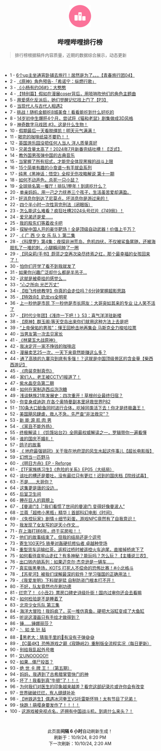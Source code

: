 <div align="center">
    <img src="./assets/icon_rank.png" alt="logo" />
    <h2>哔哩哔哩排行榜</h>
</div>

> 排行榜根据稿件内容质量，近期的数据综合展示，动态更新

<br />

<ul><li><span>1 - <a href=https://www.bilibili.com/BV18g1eYPE65>6个up主坐通宵卧铺去旅行！居然是为了。。。【青春旅行团04】</a></span></li><li><span>2 - <a href=https://www.bilibili.com/BV1Dq1qYGERM>《原神》角色预告-「希诺宁：纵燃行歌」</a></span></li><li><span>3 - <a href=https://www.bilibili.com/BV1sXx4ekEC3>《小杨有约06#》：大憨憨</a></span></li><li><span>4 - <a href=https://www.bilibili.com/BV1zB1iYXEz6>【特别篇】假如在漫展coser背后，用唢呐吹他们的角色主题曲</a></span></li><li><span>5 - <a href=https://www.bilibili.com/BV1Tf1eYhEBS>用爱感化反派后，她们觉醒记忆找上门了【P3】</a></span></li><li><span>6 - <a href=https://www.bilibili.com/BV1f41CYVEfo>当现代人与古代人相遇2</a></span></li><li><span>7 - <a href=https://www.bilibili.com/BV14H1iYeEev>挑战！随机金额吃8城美食！看看能吃到什么好吃的</a></span></li><li><span>8 - <a href=https://www.bilibili.com/BV1sGxfecEZS>14岁初中生爆肝4个月，尝试将《猫和老鼠》剧集做成3D风格</a></span></li><li><span>9 - <a href=https://www.bilibili.com/BV1SK1CYoEFp>神奇数字马戏团&nbsp;#3，这是什么生物！</a></span></li><li><span>10 - <a href=https://www.bilibili.com/BV1pC1yYHEGL>假期最后一天看脱缰凯！明天元气满满！</a></span></li><li><span>11 - <a href=https://www.bilibili.com/BV1B82LYhESg>喝完的咖啡纸袋不要扔！！</a></span></li><li><span>12 - <a href=https://www.bilibili.com/BV1u51iYuENq>英国游乐园没把任何人当人&nbsp;洋人质量真好</a></span></li><li><span>13 - <a href=https://www.bilibili.com/BV1F219Y3Ewv>兄弟含量太高了！2024年7月新番完结吐槽！【泛式】</a></span></li><li><span>14 - <a href=https://www.bilibili.com/BV16y19YrEL3>教外国男孩弹中国的古典音乐</a></span></li><li><span>15 - <a href=https://www.bilibili.com/BV1g31iY3Eh9>当掌握了所有招式，才能完全体现黑猴的战斗上限</a></span></li><li><span>16 - <a href=https://www.bilibili.com/BV1mz4Le1EA2>15个简单有趣的小食谱～有手就会系列</a></span></li><li><span>17 - <a href=https://www.bilibili.com/BV1t825YkEwN>纯黑《黑神话：悟空》全程无伤攻略解说&nbsp;第十一期</a></span></li><li><span>18 - <a href=https://www.bilibili.com/BV1PX1qYAEFt>如何不动声色，杀死一只小鼠？</a></span></li><li><span>19 - <a href=https://www.bilibili.com/BV1tL45eVEFU>全球排名第一餐厅！排队1整年！到底吃什么？</a></span></li><li><span>20 - <a href=https://www.bilibili.com/BV1Uh1kYQE8N>单亲妈妈，用一己之力抚养三个孩子，生活虽苦爱却满盈。</a></span></li><li><span>21 - <a href=https://www.bilibili.com/BV1qW1UYDEij>好消息你到达了尼莫点，坏消息你是游过来的！</a></span></li><li><span>22 - <a href=https://www.bilibili.com/BV1ZXxtehEPa>四个半小时一次性背完刑法（闭眼版）</a></span></li><li><span>23 - <a href=https://www.bilibili.com/BV1WR1DYMERi>怎么能这么难看？疯狂吐槽2024头号烂片《749局》！</a></span></li><li><span>24 - <a href=https://www.bilibili.com/BV1Ao1XYyEXx>爱兄弟还是爱……</a></span></li><li><span>25 - <a href=https://www.bilibili.com/BV1fu19YvEh4>我的股东们等着收卡吧</a></span></li><li><span>26 - <a href=https://www.bilibili.com/BV1Sn1SYrE2A>探秘中国人开的豪华靶场！全是顶级自动武器！价值上千万？</a></span></li><li><span>27 - <a href=https://www.bilibili.com/BV1zL1qY4Eo5>《&nbsp;广&nbsp;西&nbsp;少&nbsp;女&nbsp;乐&nbsp;队&nbsp;》第二集</a></span></li><li><span>28 - <a href=https://www.bilibili.com/BV1y41mYfEdw>《科摩罗》第4集：夜探非洲荒岛，危机四伏，不仅被鲨鱼尾随，还被海胆扎了一堆的刺，小腿瞬间肿了一圈</a></span></li><li><span>29 - <a href=https://www.bilibili.com/BV1DP1rYnEt7>【珂朵莉/手书】蔚蓝之空再次染尽终焉之红，那个最幸福的女孩回来了！</a></span></li><li><span>30 - <a href=https://www.bilibili.com/BV1jQ1kYMEZX>怕你们开学了看不到我就发了</a></span></li><li><span>31 - <a href=https://www.bilibili.com/BV14G1RYpErj>如果你兴趣广泛却什么都是半吊子…</a></span></li><li><span>32 - <a href=https://www.bilibili.com/BV1uM4cerEVk>这就是被牵挂的感觉么...</a></span></li><li><span>33 - <a href=https://www.bilibili.com/BV1UW43egE93>“心之所向&nbsp;光芒万丈”</a></span></li><li><span>34 - <a href=https://www.bilibili.com/BV1qw1fY1Evj>【拍飞传统教学】你真的会走位吗？6分钟掌握超影思路</a></span></li><li><span>35 - <a href=https://www.bilibili.com/BV1Fp1rYuEBy>【特效向】奶龙vs全明星</a></span></li><li><span>36 - <a href=https://www.bilibili.com/BV1Py12YbELY>上一秒他是市民&nbsp;下一秒他是市长网友：大哥突如其来的专业&nbsp;让人笑不活了</a></span></li><li><span>37 - <a href=https://www.bilibili.com/BV1sK2nYpEER>【时代少年团】《浅炸一下吧！》53：喜气洋洋驻新楼</a></span></li><li><span>38 - <a href=https://www.bilibili.com/BV1X81vYuELc>【原神】群玉阁:等天空岛出来你们就用这种方法上去是吧</a></span></li><li><span>39 - <a href=https://www.bilibili.com/BV1A41iYcEtd>“上帝保佑的男孩”：懂王回枪击地再集会&nbsp;马斯克全力梭哈拉票</a></span></li><li><span>40 - <a href=https://www.bilibili.com/BV1491XY2EGU>当男友第一次去见家长</a></span></li><li><span>41 - <a href=https://www.bilibili.com/BV1Th19YHE6n>《林黛玉大战原神》</a></span></li><li><span>42 - <a href=https://www.bilibili.com/BV1ck1kY5Epd>我决定开一家不挣钱的咖啡店</a></span></li><li><span>43 - <a href=https://www.bilibili.com/BV11K1qYYE5X>漫展卖艺25一次，一天下来竟然能赚这么多？</a></span></li><li><span>44 - <a href=https://www.bilibili.com/BV1ku2nYnEEU>通了高铁的九寨沟到底有多强！？这就是中国顶级景区的含金量【柴西西游记】</a></span></li><li><span>45 - <a href=https://www.bilibili.com/BV1wt1iY8Ee1>《肉装克制真伤》</a></span></li><li><span>46 - <a href=https://www.bilibili.com/BV1dr1iYSE61>家们人，老王被CCTV1报道了！</a></span></li><li><span>47 - <a href=https://www.bilibili.com/BV1tH1iYeEP5>紫水晶空岛第二期</a></span></li><li><span>48 - <a href=https://www.bilibili.com/BV1SM4ce6EFK>如何在家制造西瓜泡泡糖</a></span></li><li><span>49 - <a href=https://www.bilibili.com/BV1hMxgeBEpS>浅谈魅族21年发展史：四次重开！草根创业最终归宿？</a></span></li><li><span>50 - <a href=https://www.bilibili.com/BV1dx1qYSERE>你变身成迪迦&nbsp;在各个奥特曼副本里拯救世界P82</a></span></li><li><span>51 - <a href=https://www.bilibili.com/BV1vq1RYKEjS>110条大口鲶鱼同时进行合体，吃掉同类活下去！你才是终极蛊王！</a></span></li><li><span>52 - <a href=https://www.bilibili.com/BV1Bn2pYDE9L>美国飓风肆虐，救人不急，先严查“非法救灾”？</a></span></li><li><span>53 - <a href=https://www.bilibili.com/BV1wt1iY8EkT>新&nbsp;能&nbsp;源&nbsp;肌&nbsp;肉&nbsp;男</a></span></li><li><span>54 - <a href=https://www.bilibili.com/BV1Q21CY8Eiq>《家丑不能外扬》</a></span></li><li><span>55 - <a href=https://www.bilibili.com/BV1Kx1BYzEVE>终极解读丨《饥饿站台2》全网最权威解读之一，罗辑带你一遍看懂</a></span></li><li><span>56 - <a href=https://www.bilibili.com/BV1nU1kYgEKw>谁的国庆不婚礼！</a></span></li><li><span>57 - <a href=https://www.bilibili.com/BV1cqxvedEfY>鸽子的故事</a></span></li><li><span>58 - <a href=https://www.bilibili.com/BV1CL1XYkEVr>《&nbsp;地府最强销冠》关于我在地府混的风生水起这件事儿【超长电影版】</a></span></li><li><span>59 - <a href=https://www.bilibili.com/BV1fV1dY6Ee5>幻想当一匹野马</a></span></li><li><span>60 - <a href=https://www.bilibili.com/BV1px4je5E24>《明日方舟》EP&nbsp;-&nbsp;Reforge</a></span></li><li><span>61 - <a href=https://www.bilibili.com/BV1Bd1ZYSEJP>【TF家族练习生】《危险的关系》EP05（大结局）</a></span></li><li><span>62 - <a href=https://www.bilibili.com/BV17j12YmEHb>该吐的槽还是要吐，没有最烂只有更烂！迟到的国庆档【院线试毒】</a></span></li><li><span>63 - <a href=https://www.bilibili.com/BV1esxRevEBh>不是……大哥你？</a></span></li><li><span>64 - <a href=https://www.bilibili.com/BV1Z919YvE4A>这集更是唐的没边...</a></span></li><li><span>65 - <a href=https://www.bilibili.com/BV1jL2EYBE4s>后室卫生间</a></span></li><li><span>66 - <a href=https://www.bilibili.com/BV1tD27YREZ5>睡在巨人的肩膀上</a></span></li><li><span>67 - <a href=https://www.bilibili.com/BV19Z4Fe7ECG>【曼波门】|“我们看惯了世间的曼波门&nbsp;变得好像曼波人”</a></span></li><li><span>68 - <a href=https://www.bilibili.com/BV1bCx4eUEBx>兰蔻「超修小黑瓶」精华丨首部科幻电影《时间》</a></span></li><li><span>69 - <a href=https://www.bilibili.com/BV1xTxseeEZR>《失控玩家》剧情＋细节彩蛋，游戏NPC竟然有了自我意识！</a></span></li><li><span>70 - <a href=https://www.bilibili.com/BV1nb1oYJELp>我发现了女友写的逆天小作文...</a></span></li><li><span>71 - <a href=https://www.bilibili.com/BV1GJ16YHEPj>在上海打拼6年，终于买房啦！！</a></span></li><li><span>72 - <a href=https://www.bilibili.com/BV1cT1dY1EVU>他们的故事结束了，但我的结局还是个逗号</a></span></li><li><span>73 - <a href=https://www.bilibili.com/BV18B1qYrECA>寄生100天P5&nbsp;铁拳对轰硬抗修仙者&nbsp;卓越种登场</a></span></li><li><span>74 - <a href=https://www.bilibili.com/BV1TS4geeEy7>重型货车运输红茶，返程过桥时被遥控火车追尾，直接掉桥底下了</a></span></li><li><span>75 - <a href=https://www.bilibili.com/BV14x1BYzEW4>如何看待哀牢山走红？有多神秘？能玩吗？怎么玩？【主播说三农】</a></span></li><li><span>76 - <a href=https://www.bilibili.com/BV1Rp1dYeEw3>出口转内销系列：如果迈克尔·杰克逊是一辆车……</a></span></li><li><span>77 - <a href=https://www.bilibili.com/BV1TX1XY7Eq9>真实版黑拳场，KOTS&nbsp;打死人不偿命的恐怖比赛！#小北格斗</a></span></li><li><span>78 - <a href=https://www.bilibili.com/BV12Xx4ekEvm>【苏星河】被我们误解最深的软件？学习强国的正确用法！</a></span></li><li><span>79 - <a href=https://www.bilibili.com/BV1QZ1BY2EME>《我爱发明》下料就是猛&nbsp;自制防盗门根本打不开！</a></span></li><li><span>80 - <a href=https://www.bilibili.com/BV1YR1BYSE86>不好，队友竟然也在刷功德</a></span></li><li><span>81 - <a href=https://www.bilibili.com/BV1cL1qYtEZP>烂完了！《小丑2》票房口碑史诗级扑街！国内过审你还会去看嘛</a></span></li><li><span>82 - <a href=https://www.bilibili.com/BV1Ks1BYgEpt>如何检验是不是睡着了</a></span></li><li><span>83 - <a href=https://www.bilibili.com/BV1yy1vYfEmQ>北京少女乐队&nbsp;第三集</a></span></li><li><span>84 - <a href=https://www.bilibili.com/BV1rM1vYWEHP>海洋大冒险！我妈疯了，买一堆仿真鱼，硬把大浴缸变成了大鱼缸</a></span></li><li><span>85 - <a href=https://www.bilibili.com/BV1Hx1RYCEHM>听说这漫画只有手绘才做得到？</a></span></li><li><span>86 - <a href=https://www.bilibili.com/BV1Az4FehEqY>锤……锤娜丽莎？</a></span></li><li><span>87 - <a href=https://www.bilibili.com/BV1rU1dY2EDZ>🪡&nbsp;如&nbsp;坐&nbsp;针&nbsp;毡</a></span></li><li><span>88 - <a href=https://www.bilibili.com/BV1pS1qYPEqN>👨黑老大：猜我手里的🔫有没有子弹😅😅</a></span></li><li><span>89 - <a href=https://www.bilibili.com/BV1B61fYSEDQ>【C菌4K】恐怖游戏之巅《寂静岭2》重制版全流程实况（每日更新）</a></span></li><li><span>90 - <a href=https://www.bilibili.com/BV1Ed1vYHEuv>别给我乱起外号嗷</a></span></li><li><span>91 - <a href=https://www.bilibili.com/BV1DCx4eUEa2>又UNOOOOO!!</a></span></li><li><span>92 - <a href=https://www.bilibili.com/BV1Xm1iY1E95>如果...僵尸投首？</a></span></li><li><span>93 - <a href=https://www.bilibili.com/BV1wK1dYjEob>绝&nbsp;世&nbsp;卡&nbsp;牌&nbsp;王！（第五期）</a></span></li><li><span>94 - <a href=https://www.bilibili.com/BV1dr1iYSE2o>妈妈，我遇到了古希腊掌管快门的神</a></span></li><li><span>95 - <a href=https://www.bilibili.com/BV1wT1dY1EV4>坏了！我看到真“牛顿”了！！！</a></span></li><li><span>96 - <a href=https://www.bilibili.com/BV1KZ1eYwEQH>为何我们对医生的印象越来越差？看完这部纪录片或许你会有改变</a></span></li><li><span>97 - <a href=https://www.bilibili.com/BV1VH1yYiETx>世界破破烂烂，有人缝缝补补</a></span></li><li><span>98 - <a href=https://www.bilibili.com/BV1Ea1RYzE2k>【地铁逃生】偶遇冰河拳王VS托雷斯怀特！太有节目了兄弟！</a></span></li><li><span>99 - <a href=https://www.bilibili.com/BV1ev1zYHEK7>快跑！萌嘤身要发作了！！！！</a></span></li><li><span>100 - <a href=https://www.bilibili.com/BV1zL1vYSEra>这游戏被央视点名，还拥有中国战斗机，到底什么来头？！</a></span></li></ul>

<br />

<p align=center>此页面<strong>间隔 6 小时</strong>自动刷新生成！<br>刷新于：10/9/24, 8:20 PM<br>下一次刷新：10/10/24, 2:20 AM</p>